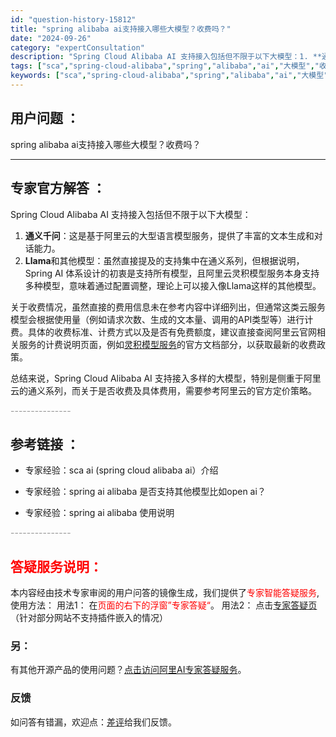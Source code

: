 ```yaml
---
id: "question-history-15812"
title: "spring alibaba ai支持接入哪些大模型？收费吗？"
date: "2024-09-26"
category: "expertConsultation"
description: "Spring Cloud Alibaba AI 支持接入包括但不限于以下大模型：1. **通义千问**：这是基于阿里云的大型语言模型服务，提供了丰富的文本生成和对话能力。2. **Llama**和其他模型：虽然直接提及的支持集中在通义系列，但根据说明，Spring AI 体系设计的初衷是支持所有模型"
tags: ["sca","spring-cloud-alibaba","spring","alibaba","ai","大模型","收费"]
keywords: ["sca","spring-cloud-alibaba","spring","alibaba","ai","大模型","收费"]
---
```


## 用户问题 ： 
 spring alibaba ai支持接入哪些大模型？收费吗？  

---------------
## 专家官方解答 ：

Spring Cloud Alibaba AI 支持接入包括但不限于以下大模型：

1. **通义千问**：这是基于阿里云的大型语言模型服务，提供了丰富的文本生成和对话能力。
2. **Llama**和其他模型：虽然直接提及的支持集中在通义系列，但根据说明，Spring AI 体系设计的初衷是支持所有模型，且阿里云灵积模型服务本身支持多种模型，意味着通过配置调整，理论上可以接入像Llama这样的其他模型。

关于收费情况，虽然直接的费用信息未在参考内容中详细列出，但通常这类云服务模型会根据使用量（例如请求次数、生成的文本量、调用的API类型等）进行计费。具体的收费标准、计费方式以及是否有免费额度，建议直接查阅阿里云官网相关服务的计费说明页面，例如[灵积模型服务](https://help.aliyun.com/zh/dashscope/)的官方文档部分，以获取最新的收费政策。

总结来说，Spring Cloud Alibaba AI 支持接入多样的大模型，特别是侧重于阿里云的通义系列，而关于是否收费及具体费用，需要参考阿里云的官方定价策略。


<font color="#949494">---------------</font> 


## 参考链接 ：

* 专家经验：sca ai (spring cloud alibaba ai）介绍 
 
 * 专家经验：spring ai alibaba 是否支持其他模型比如open ai？ 
 
 * 专家经验：spring ai alibaba 使用说明 


 <font color="#949494">---------------</font> 
 


## <font color="#FF0000">答疑服务说明：</font> 

本内容经由技术专家审阅的用户问答的镜像生成，我们提供了<font color="#FF0000">专家智能答疑服务</font>,使用方法：
用法1： 在<font color="#FF0000">页面的右下的浮窗”专家答疑“</font>。
用法2： 点击[专家答疑页](https://answer.opensource.alibaba.com/docs/intro)（针对部分网站不支持插件嵌入的情况）
### 另：


有其他开源产品的使用问题？[点击访问阿里AI专家答疑服务](https://answer.opensource.alibaba.com/docs/intro)。
### 反馈
如问答有错漏，欢迎点：[差评](https://ai.nacos.io/user/feedbackByEnhancerGradePOJOID?enhancerGradePOJOId=15831)给我们反馈。
